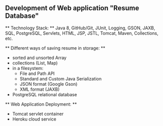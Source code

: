 ## Development of Web application "Resume Database"

** Technology Stack: **
  Java 8, GitHub/Git, JUnit, Logging, GSON, JAXB, SQL, PostgreSQL, Servlets, HTML, JSP, JSTL, Tomcat, Maven, Collections, etc.

** Different ways of saving resume in storage: **
 - sorted and unsorted Array
 - collections (List, Map)
 - in a filesystem:
	- File and Path API
	- Standard and Custom Java Serialization
	- JSON format (Google Gson)
	- XML format (JAXB)
 - PostgreSQL relational database

** Web Application Deployment: **
 - Tomcat servlet container
 - Heroku cloud service

